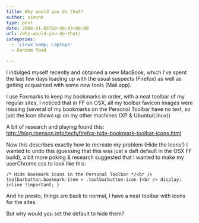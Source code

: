 ```yaml
---
title: Why would you do that?
author: simonm
type: post
date: 2008-01-05T00:49:43+00:00
url: /why-would-you-do-that/
categories:
  - 'Linux &amp; Laptops'
  - Random Toad

---
```

I indulged myself recently and obtained a new MacBook, which I&#8217;ve spent the last few days loading up with the usual suspects (Firefox) as well as getting acquainted with some new tools (Mail.app).

I use Foxmarks to keep my bookmarks in order, with a neat toolbar of my regular sites, I noticed that in FF on OSX, all my toolbar favicon images were missing (several of my bookmarks on the Personal Toolbar have no text, so just the Icon shows up on my other machines (XP & Ubuntu/Linux))

A bit of research and playing found this: <http://blog.rbenson.info/tech/firefox-hide-bookmark-toolbar-icons.html>

Now this describes exactly how to recreate my problem (Hide the Icons!) I wanted to undo this (guessing that this was just a daft default in the OSX FF build), a bit more poking & research suggested that I wanted to make my userChrome.css to look like this:

`/* Hide bookmark icons in the Personal Toolbar */<br />
toolbarbutton.bookmark-item > .toolbarbutton-icon {<br />
display: inline !important; }`

And he presto, things are back to normal, I have a neat toolbar with icons for the sites.

But why would you set the default to hide them?